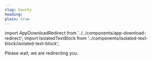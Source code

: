 ```yaml
---
slug: bounty
heading: 
plain: true
---
```


import AppDownloadRedirect from '../../components/app-download-redirect';
import IsolatedTextBlock from '../components/isolated-text-block/isolated-text-block';

<AppDownloadRedirect/>

<IsolatedTextBlock>
  Please wait, we are redirecting you.
</IsolatedTextBlock>